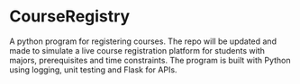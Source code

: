 # CourseRegistry

A python program for registering courses. The repo will be updated and made to simulate a live course registration platform for students with majors, prerequisites and time constraints.
The program is built with Python using logging, unit testing and Flask for APIs.

